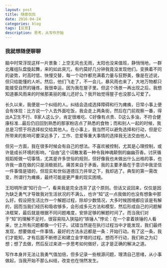 ```yaml
---
layout: post
title: 随意侃侃
date: 2016-04-24
categories: blog
tags: [反思]
description: 思考，从写作开始
---
```



### 我就想随便聊聊

脑中时常浮现这样一片景象：上空无风也无雨，太阳也没来值班，静悄悄地，一群北雁组队盘旋起舞，来的如此突兀，有约莫好几分钟我竟没发现他们。变换着不同的姿势，时高时低、快慢交替，每一个动作都充满着力量与狂野美，像是在述说，但只给能懂的人听。然后，他们飞走了，不一会儿，暴风雨也来了，大地万物都只能接受自然的锤炼，我很幸运，因为我在屋子里。但这个场景一再出现之后，我想知道暴风雨来的时候那美丽的雁儿还好么？我开始觉得屋子也没那么可爱了。

长久以来，我便是一个纠结的人。纠结会造成选择障碍和行为瘫痪，日常小事上便会有体现：比方说一个人去外面吃饭，我会走上两条街，然后在门前观察一番，得出A卫生不行、B家人这么少，肯定很难吃、C好像有点贵、D这么多油，不符合健康标准...最后仍旧回到熟悉的那家粉店点了熟悉的食物；而和别人一起的时候，我总是习惯于将选择权交给其他人。在小事上，我当然可以避免选择和行动，但是它所带来的影响可要深远多了，工作、恋爱等重大事情的选择我无法交由他人。

但另一方面，我在很多时候会有自己的想法。不喜欢被控制，尤其是心理控制，或许是成长环境的影响，“自由”这个词散发着一种令我神魂颠倒的幽幽芬香。讨厌循规蹈矩做一切事情，尤其是许多世俗的规则，但好像我也未做出什么出格的事，也许我一直在做的只是消极抵抗。痛苦来自于矛盾，我的主要矛盾在于意识中我坚信一件事情是错的，但现实和世俗道德压力并举之下，我却逃了。典型的第一需改变，所谓行为瘫痪，最终可能是更严重的现实困境。

王阳明所谓“知行合一”，看来我是完全违背了这个原则。但话又说回来，仅仅是因为缺乏勇气才导致我对生活状况的不满么，也许“知”这一点我做的也没有想象中那么好。假设把生活比作一个解题过程，除却少数情况，大多时候困境都应该是有解的，因而当我们经历和吸收够多，会形成多元方法和模型，然后形成自己的问题解决框架，最后就是根据不同问题难度，安排足够的解题时间了。而当我们对于“知”的理解不足时，很容易陷入狭隘的“铁锤人”悖论：在一个拿着铁锤的人看来，世上所有问题都像一个钉子。试错当然是在执行过程当中才能发现，我们最终发现，想要做成一件事情，最好的方法永远都是一条：开始行动。有了这一条，我们才能知，才有后面不断修正和建立金字塔的过程。想而不行动，我们称之为幻想；想了去做，然后反过来进一步思考如何做好，这才是正确的解决之道。

写作本身并无法让我勇气值加倍，但多记录一些根源问题，理清自己思绪，从小事做起，当我开始不那么纠结，改变也在悄然发生。
